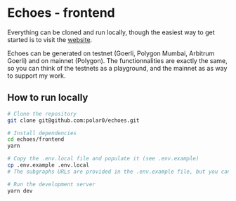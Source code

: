 # Echoes - frontend

Everything can be cloned and run locally, though the easiest way to get started is to visit the [website](https://echoes.polarzero.xyz).

Echoes can be generated on testnet (Goerli, Polygon Mumbai, Arbitrum Goerli) and on mainnet (Polygon). The functionnalities are exactly the same, so you can think of the testnets as a playground, and the mainnet as as way to support my work.

## How to run locally

```bash
# Clone the repository
git clone git@github.com:polar0/echoes.git

# Install dependencies
cd echoes/frontend
yarn

# Copy the .env.local file and populate it (see .env.example)
cp .env.example .env.local
# The subgraphs URLs are provided in the .env.example file, but you can replace them with your own, if you want to use your own subgraphs.

# Run the development server
yarn dev
```
